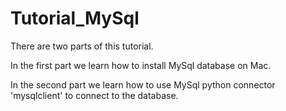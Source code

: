# Tutorial_MySql
There are two parts of this tutorial.

In the first part we learn how to install MySql database on Mac.

In the second part we learn how to use MySql python connector 'mysqlclient' to connect to the database.

